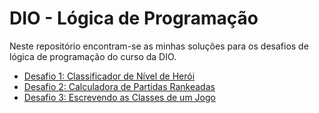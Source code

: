 # DIO - Lógica de Programação

Neste repositório encontram-se as minhas soluções para os desafios de lógica de programação do curso da DIO.

- [Desafio 1: Classificador de Nível de Herói](desafio-1-classificador-de-nivel)
- [Desafio 2: Calculadora de Partidas Rankeadas](desafio-2-calculadora-de-partidas)
- [Desafio 3: Escrevendo as Classes de um Jogo](desafio-3-classes)